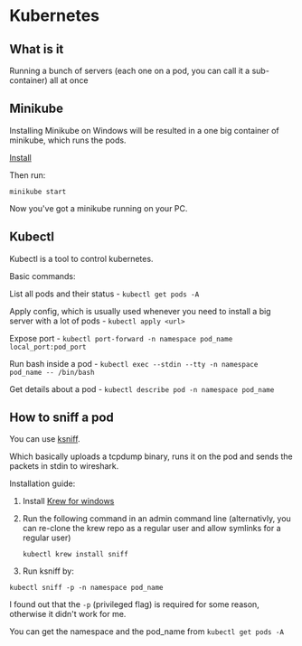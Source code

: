 # Kubernetes
## What is it
Running a bunch of servers (each one on a pod, you can call it a sub-container) all at once


## Minikube
Installing Minikube on Windows will be resulted in a one big container of minikube, which runs the pods.

[Install](https://minikube.sigs.k8s.io/docs/start/)

Then run:
```
minikube start
```

Now you've got a minikube running on your PC.

## Kubectl

Kubectl is a tool to control kubernetes.

Basic commands:

List all pods and their status - `kubectl get pods -A`

Apply config, which is usually used whenever you need to install a big server with a lot of pods - `kubectl apply <url>`

Expose port - `kubectl port-forward -n namespace pod_name local_port:pod_port`

Run bash inside a pod - `kubectl exec --stdin --tty -n namespace pod_name -- /bin/bash`

Get details about a pod - `kubectl describe pod -n namespace pod_name`

## How to sniff a pod

You can use [ksniff](https://github.com/eldadru/ksniff).

Which basically uploads a tcpdump binary, runs it on the pod and sends the packets in stdin to wireshark.

Installation guide:

1. Install [Krew for windows](https://krew.sigs.k8s.io/docs/user-guide/setup/install/#windows)

2. Run the following command in an admin command line (alternativly, you can re-clone the krew repo as a regular user and allow symlinks for a regular user)

   ```
   kubectl krew install sniff
   ```

3. Run ksniff by:

  ```
  kubectl sniff -p -n namespace pod_name
  ```

  I found out that the `-p` (privileged flag) is required for some reason, otherwise it didn't work for me.
  
  You can get the namespace and the pod_name from `kubectl get pods -A`

